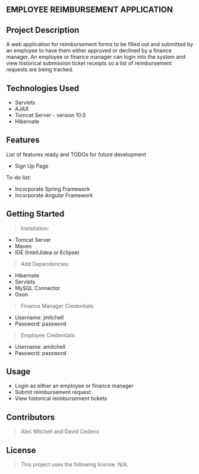 ## EMPLOYEE REIMBURSEMENT APPLICATION

## Project Description

A web application for reimbursement forms to be filled out and submitted by an employee to have them either approved or declined by a finance manager.
An employee or finance manager can login into the system and view historical submission ticket receipts so a list of reimbursement requests are being tracked.

## Technologies Used

* Servlets
* AJAX
* Tomcat Server - version 10.0
* Hibernate

## Features

List of features ready and TODOs for future development
* Sign Up Page

To-do list:
* Incorporate Spring Framework
* Incorporate Angular Framework

## Getting Started

> Installation:
* Tomcat Server
* Maven
* IDE (IntellJIdea or Eclipse)

> Add Dependencies:
- Hibernate
- Servlets
- MySQL Connector
- Gson

> Finance Manager Credentials:
- Username: jmitchell
- Password: password

> Employee Credentials:
- Username: amitchell
- Password: password

## Usage

* Login as either an employee or finance manager
* Submit reimbursement request
* View historical reimbursement tickets

## Contributors

> Alec Mitchell and David Cedeno

## License

> This project uses the following license: N/A.
